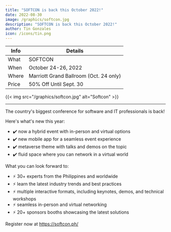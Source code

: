 ```yaml
---
title: "SOFTCON is back this October 2022!"
date: 2022-08-30
image: /graphics/softcon.jpg
description: "SOFTCON is back this October 2022!"
author: Tin Gonzales
icon: /icons/tin.png
---
```


<!-- Tuesday, August 30, 2022 -->

Info | Details 
--- | ---
What | SOFTCON
When | October 24-26, 2022
Where | Marriott Grand Ballroom (Oct. 24 only)
Price | 50% Off Until Sept. 30

{{< img src="/graphics/softcon.jpg" alt="Softcon" >}}

---


The country's biggest conference for software and IT professionals is back! 

Here's what's new this year:

- ✔️ now a hybrid event with in-person and virtual options
- ✔️ new mobile app for a seamless event experience
- ✔️ metaverse theme with talks and demos on the topic
- ✔️ fluid space where you can network in a virtual world

What you can look forward to:
 
- ⚡ 30+ experts from the Philippines and worldwide 
- ⚡ learn the latest industry trends and best practices
- ⚡ multiple interactive formats, including keynotes, demos, and technical workshops
- ⚡ seamless in-person and virtual networking 
- ⚡ 20+ sponsors booths showcasing the latest solutions 


Register now at https://softcon.ph/


